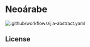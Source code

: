 Neoárabe
========

![.github/workflows/ijia-abstract.yaml](https://github.com/dmcpatrimonio/neoarabe/workflows/.github/workflows/ijia-abstract.yaml/badge.svg?branch=ijia)

License
-------

